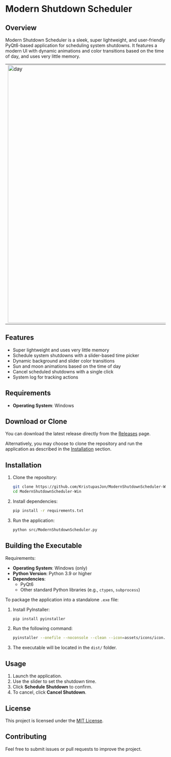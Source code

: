 # Modern Shutdown Scheduler

## Overview
Modern Shutdown Scheduler is a sleek, super lightweight, and user-friendly PyQt6-based application for scheduling system shutdowns. It features a modern UI with dynamic animations and color transitions based on the time of day, and uses very little memory.

<table>
  <tr>
    <td>
      <img width="850" height="807" alt="day" src="https://github.com/user-attachments/assets/dd627e2e-d112-4ca0-ac4f-36de96eb9b07" />
    </td>
    <td>
      <img width="850" height="807" alt="night" src="https://github.com/user-attachments/assets/fb3a56dd-a590-4915-9da1-d9d3a72c72fa" />
    </td>
  </tr>
</table>

## Features
- Super lightweight and uses very little memory
- Schedule system shutdowns with a slider-based time picker
- Dynamic background and slider color transitions
- Sun and moon animations based on the time of day
- Cancel scheduled shutdowns with a single click
- System log for tracking actions

## Requirements
- **Operating System**: Windows

## Download or Clone

You can download the latest release directly from the [Releases](https://github.com/KristupasJon/ModernShutdownScheduler-Win/releases/tag/stable) page.

Alternatively, you may choose to clone the repository and run the application as described in the [Installation](#installation) section.

## Installation
1. Clone the repository:
   ```bash
   git clone https://github.com/KristupasJon/ModernShutdownScheduler-Win.git
   cd ModernShutdownScheduler-Win
   ```

2. Install dependencies:
   ```bash
   pip install -r requirements.txt
   ```

3. Run the application:
   ```bash
   python src/ModernShutdownScheduler.py
   ```

## Building the Executable

Requirements:
- **Operating System**: Windows (only)
- **Python Version**: Python 3.9 or higher
- **Dependencies**:
  - PyQt6
  - Other standard Python libraries (e.g., `ctypes`, `subprocess`)

To package the application into a standalone `.exe` file:

1. Install PyInstaller:
   ```bash
   pip install pyinstaller
   ```

2. Run the following command:
   ```bash
   pyinstaller --onefile --noconsole --clean --icon=assets/icons/icon.ico --add-data "assets;assets" --name "ModernShutdownScheduler" src/ModernShutdownScheduler.py
   ```

3. The executable will be located in the `dist/` folder.

## Usage
1. Launch the application.
2. Use the slider to set the shutdown time.
3. Click **Schedule Shutdown** to confirm.
4. To cancel, click **Cancel Shutdown**.

## License
This project is licensed under the [MIT License](LICENSE).

## Contributing
Feel free to submit issues or pull requests to improve the project.

